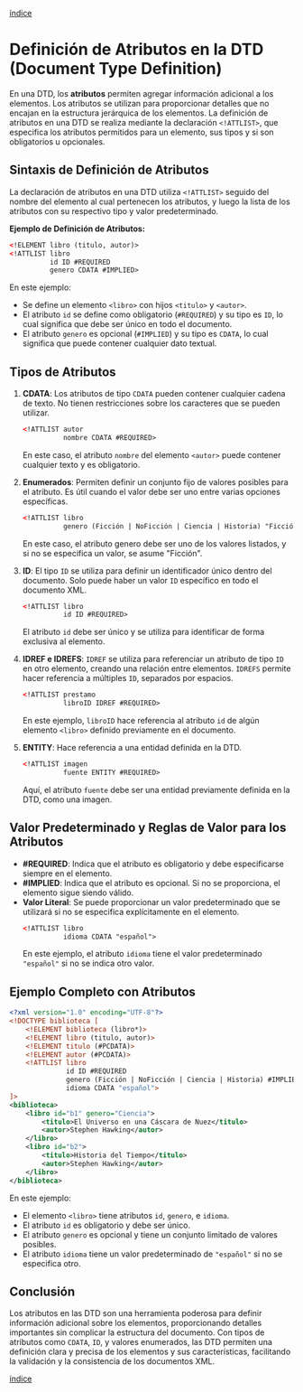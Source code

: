 [índice](./LM0400_indice.md)

# Definición de Atributos en la DTD (Document Type Definition)

En una DTD, los **atributos** permiten agregar información adicional a los elementos. Los atributos se utilizan para proporcionar detalles que no encajan en la estructura jerárquica de los elementos. La definición de atributos en una DTD se realiza mediante la declaración `<!ATTLIST>`, que especifica los atributos permitidos para un elemento, sus tipos y si son obligatorios u opcionales.

## Sintaxis de Definición de Atributos

La declaración de atributos en una DTD utiliza `<!ATTLIST>` seguido del nombre del elemento al cual pertenecen los atributos, y luego la lista de los atributos con su respectivo tipo y valor predeterminado.

**Ejemplo de Definición de Atributos:**

```xml
<!ELEMENT libro (titulo, autor)>
<!ATTLIST libro
          id ID #REQUIRED
          genero CDATA #IMPLIED>
```

En este ejemplo:

- Se define un elemento `<libro>` con hijos `<titulo>` y `<autor>`.
- El atributo `id` se define como obligatorio (`#REQUIRED`) y su tipo es `ID`, lo cual significa que debe ser único en todo el documento.
- El atributo `genero` es opcional (`#IMPLIED`) y su tipo es `CDATA`, lo cual significa que puede contener cualquier dato textual.

## Tipos de Atributos



1. **CDATA**: Los atributos de tipo `CDATA` pueden contener cualquier cadena de texto. No tienen restricciones sobre los caracteres que se pueden utilizar.

   ```xml
   <!ATTLIST autor
             nombre CDATA #REQUIRED>
   ```

   En este caso, el atributo `nombre` del elemento `<autor>` puede contener cualquier texto y es obligatorio.

2. **Enumerados**: Permiten definir un conjunto fijo de valores posibles para el atributo. Es útil cuando el valor debe ser uno entre varias opciones específicas.

   ```xml
   <!ATTLIST libro
             genero (Ficción | NoFicción | Ciencia | Historia) "Ficción">
   ```

   En este caso, el atributo genero debe ser uno de los valores listados, y si no se especifica un valor, se asume "Ficción".

3. **ID**: El tipo `ID` se utiliza para definir un identificador único dentro del documento. Solo puede haber un valor `ID` específico en todo el documento XML.

   ```xml
   <!ATTLIST libro
             id ID #REQUIRED>
   ```

   El atributo `id` debe ser único y se utiliza para identificar de forma exclusiva al elemento.

4. **IDREF e IDREFS**: `IDREF` se utiliza para referenciar un atributo de tipo `ID` en otro elemento, creando una relación entre elementos. `IDREFS` permite hacer referencia a múltiples `ID`, separados por espacios.

   ```xml
   <!ATTLIST prestamo
             libroID IDREF #REQUIRED>
   ```

   En este ejemplo, `libroID` hace referencia al atributo `id` de algún elemento `<libro>` definido previamente en el documento.

5. **ENTITY**: Hace referencia a una entidad definida en la DTD.

   ```xml
   <!ATTLIST imagen
             fuente ENTITY #REQUIRED>
   ```

   Aquí, el atributo `fuente` debe ser una entidad previamente definida en la DTD, como una imagen.

## Valor Predeterminado y Reglas de Valor para los Atributos

- **#REQUIRED**: Indica que el atributo es obligatorio y debe especificarse siempre en el elemento.
- **#IMPLIED**: Indica que el atributo es opcional. Si no se proporciona, el elemento sigue siendo válido.
- **Valor Literal**: Se puede proporcionar un valor predeterminado que se utilizará si no se especifica explícitamente en el elemento.
  ```xml
  <!ATTLIST libro
            idioma CDATA "español">
  ```
  En este ejemplo, el atributo `idioma` tiene el valor predeterminado `"español"` si no se indica otro valor.

## Ejemplo Completo con Atributos

```xml
<?xml version="1.0" encoding="UTF-8"?>
<!DOCTYPE biblioteca [
    <!ELEMENT biblioteca (libro*)>
    <!ELEMENT libro (titulo, autor)>
    <!ELEMENT titulo (#PCDATA)>
    <!ELEMENT autor (#PCDATA)>
    <!ATTLIST libro
              id ID #REQUIRED
              genero (Ficción | NoFicción | Ciencia | Historia) #IMPLIED
              idioma CDATA "español">
]>
<biblioteca>
    <libro id="b1" genero="Ciencia">
        <titulo>El Universo en una Cáscara de Nuez</titulo>
        <autor>Stephen Hawking</autor>
    </libro>
    <libro id="b2">
        <titulo>Historia del Tiempo</titulo>
        <autor>Stephen Hawking</autor>
    </libro>
</biblioteca>
```

En este ejemplo:

- El elemento `<libro>` tiene atributos `id`, `genero`, e `idioma`.
- El atributo `id` es obligatorio y debe ser único.
- El atributo `genero` es opcional y tiene un conjunto limitado de valores posibles.
- El atributo `idioma` tiene un valor predeterminado de `"español"` si no se especifica otro.

## Conclusión

Los atributos en las DTD son una herramienta poderosa para definir información adicional sobre los elementos, proporcionando detalles importantes sin complicar la estructura del documento. Con tipos de atributos como `CDATA`, `ID`, y valores enumerados, las DTD permiten una definición clara y precisa de los elementos y sus características, facilitando la validación y la consistencia de los documentos XML.

[índice](./LM0400_indice.md)
